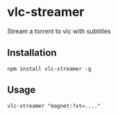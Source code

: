 # vlc-streamer

Stream a torrent to vlc with subtitles

## Installation

    npm install vlc-streamer -g
    
## Usage
    
    vlc-streamer "magnet:?xt=...."